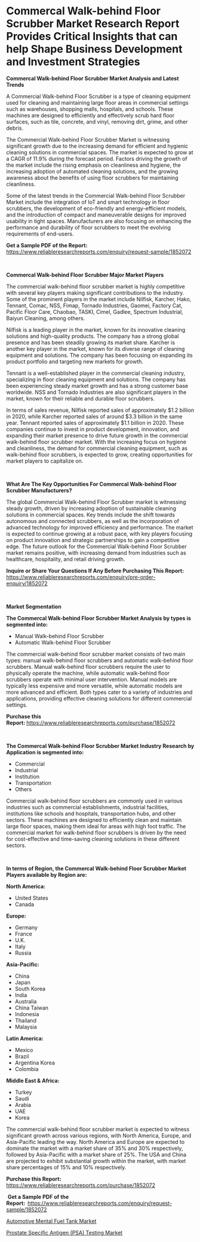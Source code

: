 <p><h1>Commercal Walk-behind Floor Scrubber Market Research Report Provides Critical Insights that can help Shape Business Development and Investment Strategies</h1></p><p><strong>Commercal Walk-behind Floor Scrubber Market Analysis and Latest Trends</strong></p>
<p><p>A Commercial Walk-behind Floor Scrubber is a type of cleaning equipment used for cleaning and maintaining large floor areas in commercial settings such as warehouses, shopping malls, hospitals, and schools. These machines are designed to efficiently and effectively scrub hard floor surfaces, such as tile, concrete, and vinyl, removing dirt, grime, and other debris.</p><p>The Commercial Walk-behind Floor Scrubber Market is witnessing significant growth due to the increasing demand for efficient and hygienic cleaning solutions in commercial spaces. The market is expected to grow at a CAGR of 11.9% during the forecast period. Factors driving the growth of the market include the rising emphasis on cleanliness and hygiene, the increasing adoption of automated cleaning solutions, and the growing awareness about the benefits of using floor scrubbers for maintaining cleanliness.</p><p>Some of the latest trends in the Commercial Walk-behind Floor Scrubber Market include the integration of IoT and smart technology in floor scrubbers, the development of eco-friendly and energy-efficient models, and the introduction of compact and maneuverable designs for improved usability in tight spaces. Manufacturers are also focusing on enhancing the performance and durability of floor scrubbers to meet the evolving requirements of end-users.</p></p>
<p><strong>Get a Sample PDF of the Report:&nbsp;</strong> <a href="https://www.reliableresearchreports.com/enquiry/request-sample/1852072">https://www.reliableresearchreports.com/enquiry/request-sample/1852072</a></p>
<p>&nbsp;</p>
<p><strong>Commercal Walk-behind Floor Scrubber Major Market Players</strong></p>
<p><p>The commercial walk-behind floor scrubber market is highly competitive with several key players making significant contributions to the industry. Some of the prominent players in the market include Nilfisk, Karcher, Hako, Tennant, Comac, NSS, Fimap, Tornado Industries, Gaomei, Factory Cat, Pacific Floor Care, Chaobao, TASKI, Cimel, Gadlee, Spectrum Industrial, Baiyun Cleaning, among others.</p><p>Nilfisk is a leading player in the market, known for its innovative cleaning solutions and high-quality products. The company has a strong global presence and has been steadily growing its market share. Karcher is another key player in the market, known for its diverse range of cleaning equipment and solutions. The company has been focusing on expanding its product portfolio and targeting new markets for growth.</p><p>Tennant is a well-established player in the commercial cleaning industry, specializing in floor cleaning equipment and solutions. The company has been experiencing steady market growth and has a strong customer base worldwide. NSS and Tornado Industries are also significant players in the market, known for their reliable and durable floor scrubbers.</p><p>In terms of sales revenue, Nilfisk reported sales of approximately $1.2 billion in 2020, while Karcher reported sales of around $3.3 billion in the same year. Tennant reported sales of approximately $1.1 billion in 2020. These companies continue to invest in product development, innovation, and expanding their market presence to drive future growth in the commercial walk-behind floor scrubber market. With the increasing focus on hygiene and cleanliness, the demand for commercial cleaning equipment, such as walk-behind floor scrubbers, is expected to grow, creating opportunities for market players to capitalize on.</p></p>
<p>&nbsp;</p>
<p><strong>What Are The Key Opportunities For Commercal Walk-behind Floor Scrubber Manufacturers?</strong></p>
<p><p>The global Commercial Walk-behind Floor Scrubber market is witnessing steady growth, driven by increasing adoption of sustainable cleaning solutions in commercial spaces. Key trends include the shift towards autonomous and connected scrubbers, as well as the incorporation of advanced technology for improved efficiency and performance. The market is expected to continue growing at a robust pace, with key players focusing on product innovation and strategic partnerships to gain a competitive edge. The future outlook for the Commercial Walk-behind Floor Scrubber market remains positive, with increasing demand from industries such as healthcare, hospitality, and retail driving growth.</p></p>
<p><strong>Inquire or Share Your Questions If Any Before Purchasing This Report:</strong> <a href="https://www.reliableresearchreports.com/enquiry/pre-order-enquiry/1852072">https://www.reliableresearchreports.com/enquiry/pre-order-enquiry/1852072</a></p>
<p>&nbsp;</p>
<p><strong>Market Segmentation</strong></p>
<p><strong>The Commercal Walk-behind Floor Scrubber Market Analysis by types is segmented into:</strong></p>
<p><ul><li>Manual Walk-behind Floor Scrubber</li><li>Automatic Walk-behind Floor Scrubber</li></ul></p>
<p><p>The commercial walk-behind floor scrubber market consists of two main types: manual walk-behind floor scrubbers and automatic walk-behind floor scrubbers. Manual walk-behind floor scrubbers require the user to physically operate the machine, while automatic walk-behind floor scrubbers operate with minimal user intervention. Manual models are typically less expensive and more versatile, while automatic models are more advanced and efficient. Both types cater to a variety of industries and applications, providing effective cleaning solutions for different commercial settings.</p></p>
<p><strong>Purchase this Report:&nbsp;</strong><a href="https://www.reliableresearchreports.com/purchase/1852072">https://www.reliableresearchreports.com/purchase/1852072</a></p>
<p>&nbsp;</p>
<p><strong>The Commercal Walk-behind Floor Scrubber Market Industry Research by Application is segmented into:</strong></p>
<p><ul><li>Commercial</li><li>Industrial</li><li>Institution</li><li>Transportation</li><li>Others</li></ul></p>
<p><p>Commercial walk-behind floor scrubbers are commonly used in various industries such as commercial establishments, industrial facilities, institutions like schools and hospitals, transportation hubs, and other sectors. These machines are designed to efficiently clean and maintain large floor spaces, making them ideal for areas with high foot traffic. The commercial market for walk-behind floor scrubbers is driven by the need for cost-effective and time-saving cleaning solutions in these different sectors.</p></p>
<p>&nbsp;</p>
<p><strong>In terms of Region, the Commercal Walk-behind Floor Scrubber Market Players available by Region are:</strong></p>
<p>
    <p> <strong> North America: </strong>
        <ul>
            <li>United States</li>
            <li>Canada</li>
        </ul>
        </p> 
    <p> <strong> Europe: </strong>
        <ul>
            <li>Germany</li>
            <li>France</li>
            <li>U.K.</li>
            <li>Italy</li>
            <li>Russia</li>
        </ul>
        </p> 
    <p> <strong> Asia-Pacific: </strong>
        <ul>
            <li>China</li>
            <li>Japan</li>
            <li>South Korea</li>
            <li>India</li>
            <li>Australia</li>
            <li>China Taiwan</li>
            <li>Indonesia</li>
            <li>Thailand</li>
            <li>Malaysia</li>
        </ul>
        </p> 
    <p> <strong> Latin America: </strong>
        <ul>
            <li>Mexico</li>
            <li>Brazil</li>
            <li>Argentina Korea</li>
            <li>Colombia</li>
        </ul>
        </p> 
    <p> <strong> Middle East & Africa: </strong>
        <ul>
            <li>Turkey</li>
            <li>Saudi</li>
            <li>Arabia</li>
            <li>UAE</li>
            <li>Korea</li>
        </ul>
    </p>
    </p>
<p><p>The commercial walk-behind floor scrubber market is expected to witness significant growth across various regions, with North America, Europe, and Asia-Pacific leading the way. North America and Europe are expected to dominate the market with a market share of 35% and 30% respectively, followed by Asia-Pacific with a market share of 25%. The USA and China are projected to exhibit substantial growth within the market, with market share percentages of 15% and 10% respectively.</p></p>
<p><strong>Purchase this Report: </strong><a href="https://www.reliableresearchreports.com/purchase/1852072">https://www.reliableresearchreports.com/purchase/1852072</a></p>
<p>&nbsp;<strong>Get a Sample PDF of the Report:&nbsp;&nbsp;</strong><a href="https://www.reliableresearchreports.com/enquiry/request-sample/1852072">https://www.reliableresearchreports.com/enquiry/request-sample/1852072</a></p>
<p><strong></strong></p>
<p><p><a href="https://issuu.com/reportprime-2/docs/automotive-mental-fuel-tank-market-size-2030.pptx">Automotive Mental Fuel Tank Market</a></p><p><a href="https://issuu.com/reportprime-2/docs/prostate-specific-antigen-psa-testing-market-size-">Prostate Specific Antigen (PSA) Testing Market</a></p></p>